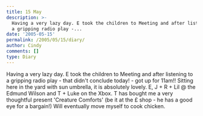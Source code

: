 ```yaml
---
title: 15 May
description: >-
  Having a very lazy day. E took the children to Meeting and after listening to
  a gripping radio play -...
date: '2005-05-15'
permalink: /2005/05/15/diary/
author: Cindy
comments: []
type: Diary
---
```


Having a very lazy day. E took the children to Meeting and after listening to a gripping radio play - that didn't conclude today! - got up for 11am!! Sitting here in the yard with sun umbrella, it is absolutely lovely. E, J + R + Lil @ the Edmund Wilson and T + Luke on the Xbox. T has bought me a very thoughtful present 'Creature Comforts' (be it at the £ shop - he has a good eye for a bargain!) Will eventually move myself to cook chicken.
